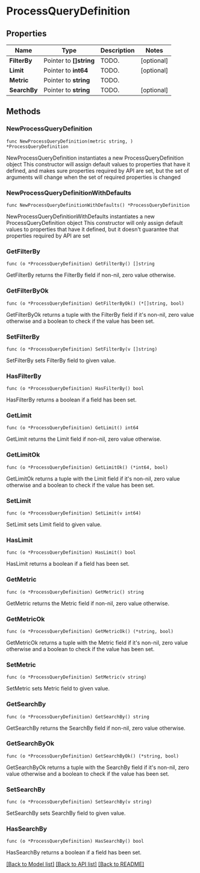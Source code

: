 # ProcessQueryDefinition

## Properties

Name | Type | Description | Notes
------------ | ------------- | ------------- | -------------
**FilterBy** | Pointer to **[]string** | TODO. | [optional] 
**Limit** | Pointer to **int64** | TODO. | [optional] 
**Metric** | Pointer to **string** | TODO. | 
**SearchBy** | Pointer to **string** | TODO. | [optional] 

## Methods

### NewProcessQueryDefinition

`func NewProcessQueryDefinition(metric string, ) *ProcessQueryDefinition`

NewProcessQueryDefinition instantiates a new ProcessQueryDefinition object
This constructor will assign default values to properties that have it defined,
and makes sure properties required by API are set, but the set of arguments
will change when the set of required properties is changed

### NewProcessQueryDefinitionWithDefaults

`func NewProcessQueryDefinitionWithDefaults() *ProcessQueryDefinition`

NewProcessQueryDefinitionWithDefaults instantiates a new ProcessQueryDefinition object
This constructor will only assign default values to properties that have it defined,
but it doesn't guarantee that properties required by API are set

### GetFilterBy

`func (o *ProcessQueryDefinition) GetFilterBy() []string`

GetFilterBy returns the FilterBy field if non-nil, zero value otherwise.

### GetFilterByOk

`func (o *ProcessQueryDefinition) GetFilterByOk() (*[]string, bool)`

GetFilterByOk returns a tuple with the FilterBy field if it's non-nil, zero value otherwise
and a boolean to check if the value has been set.

### SetFilterBy

`func (o *ProcessQueryDefinition) SetFilterBy(v []string)`

SetFilterBy sets FilterBy field to given value.

### HasFilterBy

`func (o *ProcessQueryDefinition) HasFilterBy() bool`

HasFilterBy returns a boolean if a field has been set.

### GetLimit

`func (o *ProcessQueryDefinition) GetLimit() int64`

GetLimit returns the Limit field if non-nil, zero value otherwise.

### GetLimitOk

`func (o *ProcessQueryDefinition) GetLimitOk() (*int64, bool)`

GetLimitOk returns a tuple with the Limit field if it's non-nil, zero value otherwise
and a boolean to check if the value has been set.

### SetLimit

`func (o *ProcessQueryDefinition) SetLimit(v int64)`

SetLimit sets Limit field to given value.

### HasLimit

`func (o *ProcessQueryDefinition) HasLimit() bool`

HasLimit returns a boolean if a field has been set.

### GetMetric

`func (o *ProcessQueryDefinition) GetMetric() string`

GetMetric returns the Metric field if non-nil, zero value otherwise.

### GetMetricOk

`func (o *ProcessQueryDefinition) GetMetricOk() (*string, bool)`

GetMetricOk returns a tuple with the Metric field if it's non-nil, zero value otherwise
and a boolean to check if the value has been set.

### SetMetric

`func (o *ProcessQueryDefinition) SetMetric(v string)`

SetMetric sets Metric field to given value.


### GetSearchBy

`func (o *ProcessQueryDefinition) GetSearchBy() string`

GetSearchBy returns the SearchBy field if non-nil, zero value otherwise.

### GetSearchByOk

`func (o *ProcessQueryDefinition) GetSearchByOk() (*string, bool)`

GetSearchByOk returns a tuple with the SearchBy field if it's non-nil, zero value otherwise
and a boolean to check if the value has been set.

### SetSearchBy

`func (o *ProcessQueryDefinition) SetSearchBy(v string)`

SetSearchBy sets SearchBy field to given value.

### HasSearchBy

`func (o *ProcessQueryDefinition) HasSearchBy() bool`

HasSearchBy returns a boolean if a field has been set.


[[Back to Model list]](../README.md#documentation-for-models) [[Back to API list]](../README.md#documentation-for-api-endpoints) [[Back to README]](../README.md)


